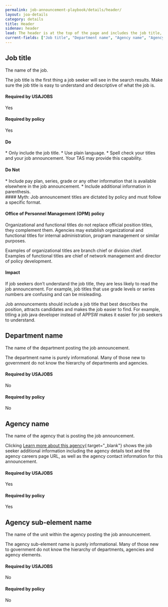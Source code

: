 ```yaml
---
permalink: job-announcement-playbook/details/header/
layout: joa-details
category: details
title: Header
sidenav: header
lead: The header is at the top of the page and includes the job title, as well as the department and agency posting the job.
current-fields: ["Job title", "Department name", "Agency name", "Agency sub-element name" ]
---
```


## Job title

The name of the job.

The job title is the first thing a job seeker will see in the search results. Make sure the job title is easy to understand and descriptive of what the job is.

<div class="usajobs-recruitment-joa-playbook-details__container">
<div class="usajobs-recruitment-joa-playbook-details__required-by-usajobs">
  <h4>Required by USAJOBS</h4>
  <p>Yes</p>
</div>
<div class="usajobs-recruitment-joa-playbook-details__required-by-policy">
  <h4>Required by policy</h4>
  <p>Yes</p>
</div>
</div>

<div class="usajobs-recruitment-joa-playbook-details__container">
<div class="usajobs-recruitment-joa-playbook-details__do">
  <h4><span class="fa fa-check"></span> Do</h4>
  * Only include the job title.
  * Use plain language.
  * Spell check your titles and your job announcement. Your TAS may provide this capability.
</div>
<div class="usajobs-recruitment-joa-playbook-details__do-not">
  <h4><span class="fa fa-times"></span> Do Not</h4>
  * Include pay plan, series, grade or any other information that is available elsewhere in the job announcement.
  * Include additional information in parenthesis.
</div>
</div>

<div class="usajobs-recruitment-joa-playbook-details__myth">
#### Myth: Job announcement titles are dictated by policy and must follow a specific format.

<div class="usajobs-recruitment-joa-playbook-details__container">
<div class="usajobs-recruitment-joa-playbook-details__do">
  <h4>Office of Personnel Management (OPM) policy</h4>
  <p>
    Organizational and functional titles do not replace official position titles, they complement them. Agencies may establish organizational and functional titles for internal administration, program management or similar purposes.
  </p>
  <p>
    Examples of organizational titles are branch chief or division chief. Examples of functional titles are chief of network management and director of policy development.
  </p>
</div>
<div class="usajobs-recruitment-joa-playbook-details__do-not">
  <h4>Impact</h4>
  <p>
    If job seekers don’t understand the job title, they are less likely to read the job announcement. For example, job titles that use grade levels or series numbers are confusing and can be misleading.
  </p>
  <p>
    Job announcements should include a job title that best describes the position, attracts candidates and makes the job easier to find. For example, titling a job java developer instead of APPSW makes it easier for job seekers to understand.
  </p>
</div>
</div>
</div>

## Department name

The name of the department posting the job announcement.

The department name is purely informational. Many of those new to government do not know the hierarchy of departments and agencies.

<div class="usajobs-recruitment-joa-playbook-details__container">
<div class="usajobs-recruitment-joa-playbook-details__required-by-usajobs">
  <h4>Required by USAJOBS</h4>
  <p>No</p>
</div>
<div class="usajobs-recruitment-joa-playbook-details__required-by-policy">
  <h4>Required by policy</h4>
  <p>No</p>
</div>
</div>

## Agency name

The name of the agency that is posting the job announcement.

Clicking [Learn more about this agency](../how-to-apply#agency-contact-information){:target="\_blank"} shows the job seeker additional information including the agency details text and the agency careers page URL, as well as the agency contact information for this announcement.

<div class="usajobs-recruitment-joa-playbook-details__container">
<div class="usajobs-recruitment-joa-playbook-details__required-by-usajobs">
  <h4>Required by USAJOBS</h4>
  <p>Yes</p>
</div>
<div class="usajobs-recruitment-joa-playbook-details__required-by-policy">
  <h4>Required by policy</h4>
  <p>Yes</p>
</div>
</div>

## Agency sub-element name 

The name of the unit within the agency posting the job announcement. 

The agency sub-element name is purely informational. Many of those new to government do not know the hierarchy of departments, agencies and agency elements. 

<div class="usajobs-recruitment-joa-playbook-details__container">
<div class="usajobs-recruitment-joa-playbook-details__required-by-usajobs">
  <h4>Required by USAJOBS</h4>
  <p>No</p>
</div>
<div class="usajobs-recruitment-joa-playbook-details__required-by-policy">
  <h4>Required by policy</h4>
  <p>No</p>
</div>
</div>
